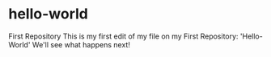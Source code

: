 # hello-world
First Repository
This is my first edit of my file on my First Repository: 'Hello-World'
We'll see what happens next!
